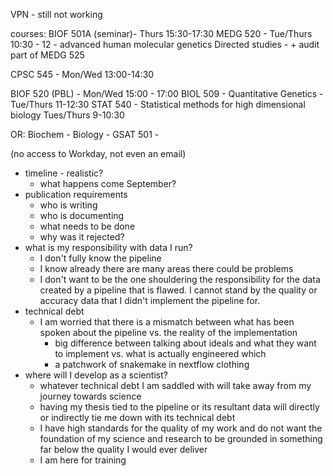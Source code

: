 VPN - still not working

courses:
BIOF 501A (seminar)- Thurs 15:30-17:30
MEDG 520 -  Tue/Thurs 10:30 - 12 - advanced human molecular genetics
Directed studies - + audit part of MEDG 525

CPSC 545 - Mon/Wed 13:00-14:30

BIOF 520 (PBL) - Mon/Wed 15:00 - 17:00
BIOL 509 - Quantitative Genetics - Tue/Thurs 11-12:30
STAT 540 - Statistical methods for high dimensional biology Tues/Thurs 9-10:30


OR:
Biochem - 
Biology - 
GSAT 501 - 


(no access to Workday, not even an email)


- timeline - realistic?
	- what happens come September?
- publication requirements
	- who is writing
	- who is documenting
	- what needs to be done
	- why was it rejected?
- what is my responsibility with data I run?
	- I don't fully know the pipeline
	- I know already there are many areas there could be problems
	- I don't want to be the one shouldering the responsibility for the data created by a pipeline that is flawed. I cannot stand by the quality or accuracy data that I didn't implement the pipeline for. 
- technical debt
	- I am worried that there is a mismatch between what has been spoken about the pipeline vs. the reality of the implementation
		- big difference between talking about ideals and what they want to implement vs. what is actually engineered which 
		- a patchwork of snakemake in nextflow clothing
- where will I develop as a scientist?
	- whatever technical debt I am saddled with will take away from my journey towards science 
	- having my thesis tied to the pipeline or its resultant data will directly or indirectly tie me down with its technical debt 
	- I have high standards for the quality of my work and do not want the foundation of my science and research to be grounded in something far below the quality I would ever deliver
	- I am here for training


